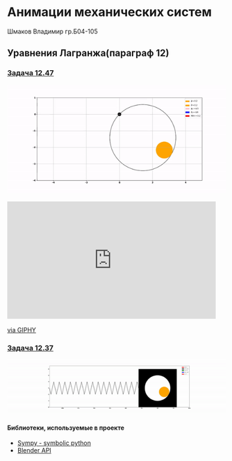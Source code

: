 # Анимации механических систем
Шмаков Владимир гр.Б04-105

## Уравнения Лагранжа(параграф 12)

### [Задача 12.47](https://github.com/ShmakovVladimir/analytical-mechanics/blob/main/12_47/README.md)
![](https://github.com/ShmakovVladimir/analytical-mechanics/blob/main/12_47/12_47.gif)

<iframe src="https://giphy.com/embed/iUFeGUjZHuAyMBIFmv" width="480" height="270" frameBorder="0" class="giphy-embed" allowFullScreen></iframe><p><a href="https://giphy.com/gifs/iUFeGUjZHuAyMBIFmv">via GIPHY</a></p>

### [Задача 12.37](https://github.com/ShmakovVladimir/analytical-mechanics/blob/main/12_37/README.md)
![](https://github.com/ShmakovVladimir/analytical-mechanics/blob/main/12_37/12_37.gif)



#### Библиотеки, используемые в проекте
- [Sympy - symbolic python](https://github.com/ShmakovVladimir/analytical-mechanics/blob/main/usedLibraries/sympyLibConspect/sympyLib.ipynb)
- [Blender API](https://github.com/ShmakovVladimir/analytical-mechanics/blob/main/usedLibraries/BlenderScriptingSynopsis/README.md)
